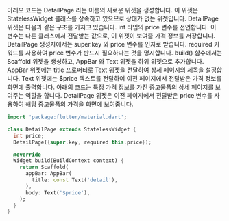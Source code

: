 아래으 코드는 DetailPage 라는 이름의 새로운 위젯을 생성합니다. 이 위젯은 StatelessWidget 클래스를 상속하고 있으므로 상태가 없는 위젯입니다.
DetailPage 위젯은 다음과 같은 구조를 가지고 있습니다.
int 타입의 price 변수를 선언합니다.
이 변수는 다른 클래스에서 전달받는 값으로, 이 위젯이 보여줄 가격 정보를 저장합니다.
DetailPage 생성자에서는 super.key 와 price 변수를 인자로 받습니다. 
required 키워드를 사용하여 price 변수가 반드시 필요하다는 것을 명시합니다.
build() 함수에서는 Scaffold 위젯을 생성하고, AppBar 와 Text 위젯을 하위 위젯으로 추가합니다. 
AppBar 위젯에는 title 프로퍼티로 Text 위젯을 전달하여 상세 페이지의 제목을 설정합니다. 
Text 위젯에는 $price 텍스트를 전달하여 이전 페이지에서 전달받은 가격 정보를 화면에 출력합니다.
아래의 코드는 특정 가격 정보를 가진 중고물품의 상세 페이지를 보여주는 역할을 합니다. 
DetailPage 위젯은 이전 페이지에서 전달받은 price 변수를 사용하여 해당 중고물품의 가격을 화면에 보여줍니다.


```dart
import 'package:flutter/material.dart';

class DetailPage extends StatelessWidget {
  int price;
  DetailPage({super.key, required this.price});

  @override
  Widget build(BuildContext context) {
    return Scaffold(
      appBar: AppBar(
        title: const Text('detail'),
      ),
      body: Text('$price'),
    );
  }
}
